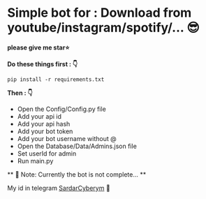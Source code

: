 # Simple bot for : Download from youtube/instagram/spotify/... :sunglasses:
**please give me star:star:**


**Do these things first : :point_down:**

```
pip install -r requirements.txt
```

**Then : :point_down:**

- Open the Config/Config.py file
- Add your api id
- Add your api hash
- Add your bot token
- Add your bot username without @
- Open the Database/Data/Admins.json file
- Set userId for admin
- Run main.py

** 🔺 Note: Currently the bot is not complete... **

My id in telegram [SardarCyberym](https://t.me/Oxygn16) :speech_balloon:
